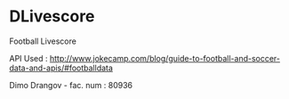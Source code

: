# DLivescore

Football Livescore

API Used : http://www.jokecamp.com/blog/guide-to-football-and-soccer-data-and-apis/#footballdata

Dimo Drangov - fac. num : 80936
